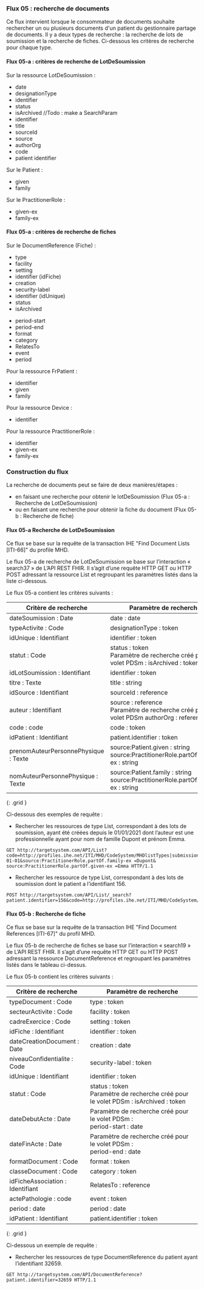 ### Flux 05 : recherche de documents

Ce flux intervient lorsque le consommateur de documents souhaite rechercher un ou plusieurs documents d'un patient du gestionnaire partage de documents. Il y a deux types de recherche : la recherche de lots de soumission et la recherche de fiches. Ci-dessous les critères de recherche pour chaque type. 

#### Flux 05-a : critères de recherche de LotDeSoumission
Sur la ressource LotDeSoumission :
* date
* designationType
* identifier
* status
* isArchived //Todo : make a SearchParam
* identifier
* title
* sourceId
* source
* authorOrg
* code
* patient identifier

Sur le Patient : 
* given
* family

Sur le PractitionerRole :
* given-ex
* family-ex


#### Flux 05-a : critères de recherche de fiches

Sur le DocumentReference (Fiche) : 
* type
* facility
* setting
* identifier (idFiche)
* creation
* security-label
* identifier (idUnique)
* status
* isArchived
<!-- period-end, period-start // TODO SearchParam -->
* period-start
* period-end
* format
* category
* RelatesTo
* event
* period

Pour la ressource FrPatient :
* identifier
* given
* family

Pour la ressource Device :
* identifier

Pour la ressource PractitionerRole :
* identifier
* given-ex
* family-ex

### Construction du flux 

La recherche de documents peut se faire de deux manières/étapes :
* en faisant une recherche pour obtenir le lotDeSoumission (Flux 05-a : Recherche de LotDeSoumission)
* ou en faisant une recherche pour obtenir la fiche du document (Flux 05-b : Recherche de fiche)

#### Flux 05-a Recherche de LotDeSoumission
Ce flux se base sur la requête de la transaction IHE "Find Document Lists [ITI-66]" du profile MHD.

Le flux 05-a de recherche de LotDeSoumission se base sur l’interaction « search37 » de L’API REST FHIR. Il s’agit d’une requête HTTP GET ou HTTP POST adressant la ressource List et regroupant les paramètres listés dans la liste ci-dessous.

Le flux 05-a contient les critères suivants :


| Critère de recherche  | Paramètre de recherche |
| ----- | ----- |
| dateSoumission : Date | date : date            |
|typeActivite : Code | designationType : token |
| idUnique : Identifiant | identifier : token |
| statut : Code |  status : token <br/> Paramètre de recherche créé pour le volet PDSm : isArchived : token|
| idLotSoumission : Identifiant | identifier : token |
| titre : Texte | title : string |
| idSource : Identifiant | sourceId : reference |
| auteur : Identifiant | source : reference <br/> Paramètre de recherche créé pour le volet PDSm authorOrg : reference |
| code : code | code : token |
| idPatient : Identifiant | patient.identifier : token |
| prenomAuteurPersonnePhysique : Texte | source:Patient.given : string <br/> source:PractitionerRole.partOf.given-ex : string |
| nomAuteurPersonnePhysique : Texte | source:Patient.family : string  <br/> source:PractitionerRole.partOf.family-ex : string |
{: .grid }

Ci-dessous des exemples de requête :

* Rechercher les ressources de type List, correspondant à des lots de soumission, ayant été créées depuis le 01/01/2021 dont l’auteur est une professionnelle ayant pour nom de famille Dupont et prénom Emma. 
```
GET http://targetsystem.com/API/List?code=http://profiles.ihe.net/ITI/MHD/CodeSystem/MHDlistTypes|submissionset&date=ge2021-01-01&source:PractitionerRole.partOf.family-ex =Dupont& source:PractitionerRole.partOf.given-ex =Emma HTTP/1.1
```

* Rechercher les ressource de type List, correspondant à des lots de soumission dont le patient a l’identifiant 156. 
```
POST http://targetsystem.com/API/List/_search?patient.identifier=156&code=http://profiles.ihe.net/ITI/MHD/CodeSystem/MHDlistTypes|submissionset
```

#### Flux 05-b : Recherche de fiche

Ce flux se base sur la requête de la transaction IHE "Find Document References [ITI-67]" du profil MHD.

Le flux 05-b de recherche de fiches se base sur l’interaction « search19 » de L’API REST FHIR. Il s’agit d’une requête HTTP GET ou HTTP POST adressant la ressource DocumentReference et regroupant les paramètres listés dans le tableau ci-dessus.

Le flux 05-b contient les critères suivants :

|Critère de recherche | Paramètre de recherche |
| ----- | ----- |
|typeDocument : Code | type : token |
|secteurActivite : Code | facility : token |
|cadreExercice : Code | setting : token |
|idFiche : Identifiant | identifier : token |
|dateCreationDocument : Date | creation : date |
|niveauConfidentialite : Code | security-label : token |
|idUnique : Identifiant | identifier : token |
|statut : Code | status : token <br/> Paramètre de recherche créé pour le volet PDSm : isArchived : token |
|dateDebutActe : Date | Paramètre de recherche créé pour le volet PDSm : <br/> period-start : date |
|dateFinActe : Date | Paramètre de recherche créé pour le volet PDSm : <br/> period-end : date |
|formatDocument : Code | format : token |
|classeDocument : Code | category : token |
|idFicheAssociation : Identifiant | RelatesTo : reference |
|actePathologie : code | event : token |
|period : date | period : date |
|idPatient : Identifiant | patient.identifier : token |
{: .grid }

Ci-dessous un exemple de requête :

* Rechercher les ressources de type DocumentReference du patient ayant l’identifiant 32659.
```
GET http://targetsystem.com/API/DocumentReference?patient.identifier=32659 HTTP/1.1
```